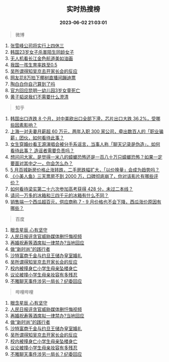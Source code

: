 <div align="center"><h2>实时热搜榜</h2><h4>2023-06-02 21:03:01</h4></div>

> 微博  

1. [张雪峰公司将实行上四休三](https://s.weibo.com/weibo?q=%23%E5%BC%A0%E9%9B%AA%E5%B3%B0%E5%85%AC%E5%8F%B8%E5%B0%86%E5%AE%9E%E8%A1%8C%E4%B8%8A%E5%9B%9B%E4%BC%91%E4%B8%89%23&t=31&band_rank=1&Refer=top)<br />
2. [韩国23岁女子杀害陌生同龄女子](https://s.weibo.com/weibo?q=%23%E9%9F%A9%E5%9B%BD23%E5%B2%81%E5%A5%B3%E5%AD%90%E6%9D%80%E5%AE%B3%E9%99%8C%E7%94%9F%E5%90%8C%E9%BE%84%E5%A5%B3%E5%AD%90%23&t=31&band_rank=2&Refer=top)<br />
3. [无人机看长江金色航道美如油画](https://s.weibo.com/weibo?q=%23%E6%97%A0%E4%BA%BA%E6%9C%BA%E7%9C%8B%E9%95%BF%E6%B1%9F%E9%87%91%E8%89%B2%E8%88%AA%E9%81%93%E7%BE%8E%E5%A6%82%E6%B2%B9%E7%94%BB%23&t=31&band_rank=3&Refer=top)<br />
4. [我国一孩生育率跌至0.5](https://s.weibo.com/weibo?q=%23%E6%88%91%E5%9B%BD%E4%B8%80%E5%AD%A9%E7%94%9F%E8%82%B2%E7%8E%87%E8%B7%8C%E8%87%B30.5%23&t=31&band_rank=4&Refer=top)<br />
5. [吴所谓得知吴京去开家长会的反应](https://s.weibo.com/weibo?q=%23%E5%90%B4%E6%89%80%E8%B0%93%E5%BE%97%E7%9F%A5%E5%90%B4%E4%BA%AC%E5%8E%BB%E5%BC%80%E5%AE%B6%E9%95%BF%E4%BC%9A%E7%9A%84%E5%8F%8D%E5%BA%94%23&t=31&band_rank=5&Refer=top)<br />
6. [网友花8万拍下椰树直播间蹦迪票](https://s.weibo.com/weibo?q=%23%E7%BD%91%E5%8F%8B%E8%8A%B18%E4%B8%87%E6%8B%8D%E4%B8%8B%E6%A4%B0%E6%A0%91%E7%9B%B4%E6%92%AD%E9%97%B4%E8%B9%A6%E8%BF%AA%E7%A5%A8%23&t=31&band_rank=6&Refer=top)<br />
7. [陶白白你自己算到了吗](https://s.weibo.com/weibo?q=%23%E9%99%B6%E7%99%BD%E7%99%BD%E4%BD%A0%E8%87%AA%E5%B7%B1%E7%AE%97%E5%88%B0%E4%BA%86%E5%90%97%23&t=31&band_rank=7&Refer=top)<br />
8. [官方回应昆明一幼儿园3岁女童死亡](https://s.weibo.com/weibo?q=%23%E5%AE%98%E6%96%B9%E5%9B%9E%E5%BA%94%E6%98%86%E6%98%8E%E4%B8%80%E5%B9%BC%E5%84%BF%E5%9B%AD3%E5%B2%81%E5%A5%B3%E7%AB%A5%E6%AD%BB%E4%BA%A1%23&t=31&band_rank=8&Refer=top)<br />
9. [黄子韬说我们不需要什么澄清](https://s.weibo.com/weibo?q=%23%E9%BB%84%E5%AD%90%E9%9F%AC%E8%AF%B4%E6%88%91%E4%BB%AC%E4%B8%8D%E9%9C%80%E8%A6%81%E4%BB%80%E4%B9%88%E6%BE%84%E6%B8%85%23&t=31&band_rank=9&Refer=top)<br />

> 知乎  

1. [韩国出口连跌 8 个月，对中美欧出口全部下滑，芯片出口大跌 36.2%，受哪些因素影响？](https://www.zhihu.com/question/604222429)<br />
2. [上海一对夫妻月薪超 60 万元，两年入职 300 家公司，牵出数百人的「职业骗薪」团伙，如何看待此事？](https://www.zhihu.com/question/604403306)<br />
3. [女生穿婚纱看王源演唱会被分手系谣言，当事人称「聊天记录是伪造」，如何看待此事？ 造谣者需要负责吗？](https://www.zhihu.com/question/604390809)<br />
4. [想问问大家，是觉得一米八的蟑螂恐怖还是一百八十万只蟑螂恐怖？如果一定要面对其中之一，你会怎么办？](https://www.zhihu.com/question/600068717)<br />
5. [5 月百城新房价格止涨转跌，二手房跌幅扩大，「以价换量」会成为趋势吗？](https://www.zhihu.com/theater/10104)<br />
6. [《小美人鱼》三天票房不到 2000 万，口碑彻底崩了，你对该影片有哪些评价？](https://www.zhihu.com/question/603592302)<br />
7. [如何看待梁实第二十六次参加高考获得 428 分，未过二本线？](https://www.zhihu.com/question/536402778)<br />
8. [请问一万多的冰箱和三四千元的冰箱有什么不同？](https://www.zhihu.com/question/494932195)<br />
9. [销售端一个西瓜超百元，供应商称 7 - 9 月价格也不会下降，西瓜涨价原因有哪些？](https://www.zhihu.com/question/604403671)<br />

> 百度  

1. [眼含星辰 心有坚守](https://www.baidu.com/s?wd=%E7%9C%BC%E5%90%AB%E6%98%9F%E8%BE%B0+%E5%BF%83%E6%9C%89%E5%9D%9A%E5%AE%88&sa=fyb_news&rsv_dl=fyb_news)<br />
2. [人民日报评贪官威胁媒体删忏悔视频](https://www.baidu.com/s?wd=%E4%BA%BA%E6%B0%91%E6%97%A5%E6%8A%A5%E8%AF%84%E8%B4%AA%E5%AE%98%E5%A8%81%E8%83%81%E5%AA%92%E4%BD%93%E5%88%A0%E5%BF%8F%E6%82%94%E8%A7%86%E9%A2%91&sa=fyb_news&rsv_dl=fyb_news)<br />
3. [再婚祝寿等酒席拟一律禁办?当地回应](https://www.baidu.com/s?wd=%E5%86%8D%E5%A9%9A%E7%A5%9D%E5%AF%BF%E7%AD%89%E9%85%92%E5%B8%AD%E6%8B%9F%E4%B8%80%E5%BE%8B%E7%A6%81%E5%8A%9E%3F%E5%BD%93%E5%9C%B0%E5%9B%9E%E5%BA%94&sa=fyb_news&rsv_dl=fyb_news)<br />
4. [做“新时尚”的践行者](https://www.baidu.com/s?wd=%E5%81%9A%E2%80%9C%E6%96%B0%E6%97%B6%E5%B0%9A%E2%80%9D%E7%9A%84%E8%B7%B5%E8%A1%8C%E8%80%85&sa=fyb_news&rsv_dl=fyb_news)<br />
5. [沙特富商千金与约旦王储办皇室婚礼](https://www.baidu.com/s?wd=%E6%B2%99%E7%89%B9%E5%AF%8C%E5%95%86%E5%8D%83%E9%87%91%E4%B8%8E%E7%BA%A6%E6%97%A6%E7%8E%8B%E5%82%A8%E5%8A%9E%E7%9A%87%E5%AE%A4%E5%A9%9A%E7%A4%BC&sa=fyb_news&rsv_dl=fyb_news)<br />
6. [吴所谓得知吴京去开家长会的反应](https://www.baidu.com/s?wd=%E5%90%B4%E6%89%80%E8%B0%93%E5%BE%97%E7%9F%A5%E5%90%B4%E4%BA%AC%E5%8E%BB%E5%BC%80%E5%AE%B6%E9%95%BF%E4%BC%9A%E7%9A%84%E5%8F%8D%E5%BA%94&sa=fyb_news&rsv_dl=fyb_news)<br />
7. [校内被撞身亡小学生母亲坠楼身亡](https://www.baidu.com/s?wd=%E6%A0%A1%E5%86%85%E8%A2%AB%E6%92%9E%E8%BA%AB%E4%BA%A1%E5%B0%8F%E5%AD%A6%E7%94%9F%E6%AF%8D%E4%BA%B2%E5%9D%A0%E6%A5%BC%E8%BA%AB%E4%BA%A1&sa=fyb_news&rsv_dl=fyb_news)<br />
8. [议论被撞小学生母亲妆容有多残忍](https://www.baidu.com/s?wd=%E8%AE%AE%E8%AE%BA%E8%A2%AB%E6%92%9E%E5%B0%8F%E5%AD%A6%E7%94%9F%E6%AF%8D%E4%BA%B2%E5%A6%86%E5%AE%B9%E6%9C%89%E5%A4%9A%E6%AE%8B%E5%BF%8D&sa=fyb_news&rsv_dl=fyb_news)<br />
9. [不雅聊天事件涉另一局长？纪委回应](https://www.baidu.com/s?wd=%E4%B8%8D%E9%9B%85%E8%81%8A%E5%A4%A9%E4%BA%8B%E4%BB%B6%E6%B6%89%E5%8F%A6%E4%B8%80%E5%B1%80%E9%95%BF%EF%BC%9F%E7%BA%AA%E5%A7%94%E5%9B%9E%E5%BA%94&sa=fyb_news&rsv_dl=fyb_news)<br />

> 哔哩哔哩  

1. [眼含星辰 心有坚守](https://www.baidu.com/s?wd=%E7%9C%BC%E5%90%AB%E6%98%9F%E8%BE%B0+%E5%BF%83%E6%9C%89%E5%9D%9A%E5%AE%88&sa=fyb_news&rsv_dl=fyb_news)<br />
2. [人民日报评贪官威胁媒体删忏悔视频](https://www.baidu.com/s?wd=%E4%BA%BA%E6%B0%91%E6%97%A5%E6%8A%A5%E8%AF%84%E8%B4%AA%E5%AE%98%E5%A8%81%E8%83%81%E5%AA%92%E4%BD%93%E5%88%A0%E5%BF%8F%E6%82%94%E8%A7%86%E9%A2%91&sa=fyb_news&rsv_dl=fyb_news)<br />
3. [再婚祝寿等酒席拟一律禁办?当地回应](https://www.baidu.com/s?wd=%E5%86%8D%E5%A9%9A%E7%A5%9D%E5%AF%BF%E7%AD%89%E9%85%92%E5%B8%AD%E6%8B%9F%E4%B8%80%E5%BE%8B%E7%A6%81%E5%8A%9E%3F%E5%BD%93%E5%9C%B0%E5%9B%9E%E5%BA%94&sa=fyb_news&rsv_dl=fyb_news)<br />
4. [做“新时尚”的践行者](https://www.baidu.com/s?wd=%E5%81%9A%E2%80%9C%E6%96%B0%E6%97%B6%E5%B0%9A%E2%80%9D%E7%9A%84%E8%B7%B5%E8%A1%8C%E8%80%85&sa=fyb_news&rsv_dl=fyb_news)<br />
5. [沙特富商千金与约旦王储办皇室婚礼](https://www.baidu.com/s?wd=%E6%B2%99%E7%89%B9%E5%AF%8C%E5%95%86%E5%8D%83%E9%87%91%E4%B8%8E%E7%BA%A6%E6%97%A6%E7%8E%8B%E5%82%A8%E5%8A%9E%E7%9A%87%E5%AE%A4%E5%A9%9A%E7%A4%BC&sa=fyb_news&rsv_dl=fyb_news)<br />
6. [吴所谓得知吴京去开家长会的反应](https://www.baidu.com/s?wd=%E5%90%B4%E6%89%80%E8%B0%93%E5%BE%97%E7%9F%A5%E5%90%B4%E4%BA%AC%E5%8E%BB%E5%BC%80%E5%AE%B6%E9%95%BF%E4%BC%9A%E7%9A%84%E5%8F%8D%E5%BA%94&sa=fyb_news&rsv_dl=fyb_news)<br />
7. [校内被撞身亡小学生母亲坠楼身亡](https://www.baidu.com/s?wd=%E6%A0%A1%E5%86%85%E8%A2%AB%E6%92%9E%E8%BA%AB%E4%BA%A1%E5%B0%8F%E5%AD%A6%E7%94%9F%E6%AF%8D%E4%BA%B2%E5%9D%A0%E6%A5%BC%E8%BA%AB%E4%BA%A1&sa=fyb_news&rsv_dl=fyb_news)<br />
8. [议论被撞小学生母亲妆容有多残忍](https://www.baidu.com/s?wd=%E8%AE%AE%E8%AE%BA%E8%A2%AB%E6%92%9E%E5%B0%8F%E5%AD%A6%E7%94%9F%E6%AF%8D%E4%BA%B2%E5%A6%86%E5%AE%B9%E6%9C%89%E5%A4%9A%E6%AE%8B%E5%BF%8D&sa=fyb_news&rsv_dl=fyb_news)<br />
9. [不雅聊天事件涉另一局长？纪委回应](https://www.baidu.com/s?wd=%E4%B8%8D%E9%9B%85%E8%81%8A%E5%A4%A9%E4%BA%8B%E4%BB%B6%E6%B6%89%E5%8F%A6%E4%B8%80%E5%B1%80%E9%95%BF%EF%BC%9F%E7%BA%AA%E5%A7%94%E5%9B%9E%E5%BA%94&sa=fyb_news&rsv_dl=fyb_news)<br />
